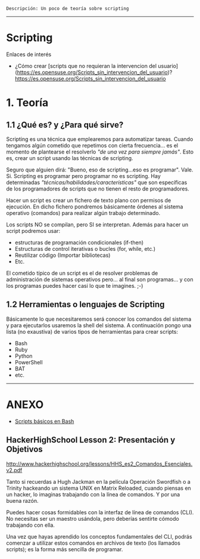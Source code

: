 
```
Descripción: Un poco de teoría sobre scripting
```
---

# Scripting

Enlaces de interés
* ¿Cómo crear [scripts que no requieran la intervencion del usuario]
 (https://es.opensuse.org/Scripts_sin_intervencion_del_usuario)?
https://es.opensuse.org/Scripts_sin_intervencion_del_usuario

# 1. Teoría

## 1.1 ¿Qué es? y ¿Para qué sirve?

Scripting es una técnica que emplearemos para automatizar tareas.
Cuando tengamos algún cometido que repetimos con cierta frecuencia... es el momento de plantearse el resolverlo _"de una vez para siempre jamás"_. Esto es, crear un script usando las técnicas de scripting.

Seguro que alguien dirá: "Bueno, eso de scripting...eso es programar". Vale. Si. Scripting es programar pero programar no es scripting. Hay determinadas _"técnicas/habilidades/características"_ que son específicas de los programadores de scripts que no tienen el resto de programadores.

Hacer un script es crear un fichero de texto plano con permisos de ejecución. En dicho fichero pondremos básicamente órdenes al sistema operativo (comandos) para realizar algún trabajo determinado.

Los scripts NO se compilan, pero SI se interpretan. Además para hacer un script podremos usar:
* estructuras de programación condicionales (if-then)
* Estructuras de control iterativas o bucles (for, while, etc.)
* Reutilizar código (Importar bibliotecas)
* Etc.

El cometido típico de un script es el de resolver problemas de administración de sistemas operativos pero... al final son programas... y con los programas puedes hacer casi lo que te imagines. ;-)

## 1.2  Herramientas o lenguajes de Scripting

Básicamente lo que necesitaremos será conocer los comandos del sistema y para ejecutarlos usaremos la shell del sistema. A continuación pongo una lista (no exaustiva) de varios tipos de herramientas para crear scripts:
* Bash
* Ruby
* Python
* PowerShell
* BAT
* etc.

---

# ANEXO

* [Scripts básicos en Bash](https://www.ochobitshacenunbyte.com/2019/07/17/scripts-basicos-en-bash)

## HackerHighSchool Lesson 2: Presentación y Objetivos

http://www.hackerhighschool.org/lessons/HHS_es2_Comandos_Esenciales.v2.pdf

Tanto si recuerdas a Hugh Jackman en la película Operación Swordfish
o a Trinity hackeando un sistema UNIX en Matrix Reloaded,
cuando piensas en un hacker, lo imaginas trabajando con la línea de comandos.
Y por una buena razón.

Puedes hacer cosas formidables con la interfaz de línea de comandos (CLI).
No necesitas ser un maestro usándola, pero deberías sentirte cómodo trabajando con ella.

Una vez que hayas aprendido los conceptos fundamentales del CLI, podrás comenzar a utilizar estos comandos en archivos de texto
(los llamados scripts); es la forma más sencilla de programar.
